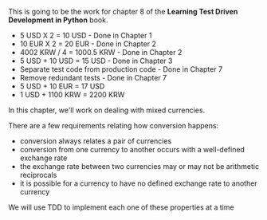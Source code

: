 This is going to be the work for chapter 8 of the **Learning Test Driven Development in Python** book.

* 5 USD X 2 = 10 USD - Done in Chapter 1
* 10 EUR X 2 = 20 EUR - Done in Chapter 2
* 4002 KRW / 4 = 1000.5 KRW - Done in Chapter 2
* 5 USD + 10 USD = 15 USD - Done in Chapter 3
* Separate test code from production code - Done in Chapter 7
* Remove redundant tests - Done in Chapter 7
* 5 USD + 10 EUR = 17 USD
* 1 USD + 1100 KRW = 2200 KRW

In this chapter, we'll work on dealing with mixed currencies.

There are a few requirements relating how conversion happens:
* conversion always relates a pair of currencies
* conversion from one currency to another occurs with a well-defined exchange rate
* the exchange rate between two currencies may or may not be arithmetic reciprocals
* it is possible for a currency to have no defined exchange rate to another currency

We will use TDD to implement each one of these properties at a time